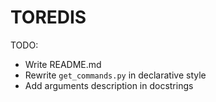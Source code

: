 TOREDIS
=======

TODO:
* Write README.md
* Rewrite `get_commands.py` in declarative style
* Add arguments description in docstrings
